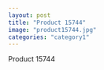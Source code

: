 ```yaml
---
layout: post
title: "Product 15744"
image: "product15744.jpg"
categories: "category1"
---
```

Product 15744
